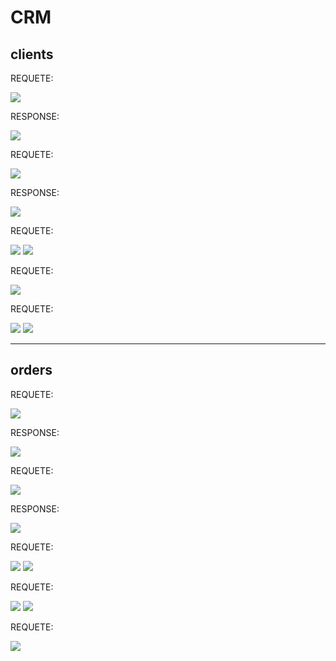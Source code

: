 # CRM

## clients

REQUETE:

![](README_files/clients_GET.png)

RESPONSE:

![](README_files/clients_GET_response.png)

REQUETE:

![](README_files/clients_id_GET.png)

RESPONSE:

![](README_files/clients_id_GET_response.png)

REQUETE:

![](README_files/clients_POST.png)
![](README_files/clients_POST_body.png)

REQUETE:

![](README_files/clients_DELETE.png)

REQUETE:

![](README_files/clients_PUT.png)
![](README_files/clients_PUT_body.png)

---

## orders

REQUETE:

![](README_files/orders_GET.png)

RESPONSE:

![](README_files/orders_GET_response.png)

REQUETE:

![](README_files/orders_id_GET.png)

RESPONSE:

![](README_files/orders_id_GET_response.png)

REQUETE:

![](README_files/orders_POST.png)
![](README_files/orders_POST_body.png)

REQUETE:

![](README_files/orders_id_PUT.png)
![](README_files/orders_id_PUT_body.png)

REQUETE:

![](README_files/orders_id_DELETE.png)

